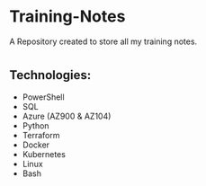 # Training-Notes
A Repository created to store all my training notes.
#
## Technologies:
- PowerShell
- SQL
- Azure (AZ900 & AZ104)
- Python
- Terraform
- Docker
- Kubernetes
- Linux
- Bash
